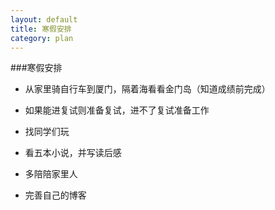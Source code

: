 ```yaml
---
layout: default
title: 寒假安排
category: plan
---
```

###寒假安排

- 从家里骑自行车到厦门，隔着海看看金门岛（知道成绩前完成）

- 如果能进复试则准备复试，进不了复试准备工作

- 找同学们玩

- 看五本小说，并写读后感

- 多陪陪家里人

- 完善自己的博客

